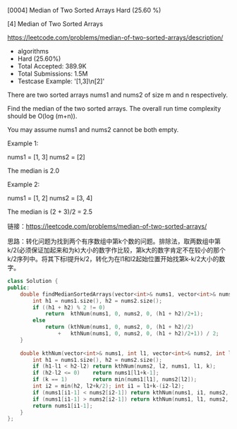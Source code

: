 [0004] Median of Two Sorted Arrays                                  Hard   (25.60 %)

<!--front-->	
[4] Median of Two Sorted Arrays  

https://leetcode.com/problems/median-of-two-sorted-arrays/description/

* algorithms
* Hard (25.60%)
* Total Accepted:    389.9K
* Total Submissions: 1.5M
* Testcase Example:  '[1,3]\n[2]'

There are two sorted arrays nums1 and nums2 of size m and n respectively.

Find the median of the two sorted arrays. The overall run time complexity should be O(log (m+n)).

You may assume nums1 and nums2 cannot be both empty.

Example 1:


nums1 = [1, 3]
nums2 = [2]

The median is 2.0


Example 2:


nums1 = [1, 2]
nums2 = [3, 4]

The median is (2 + 3)/2 = 2.5







<!--back-->

链接：https://leetcode.com/problems/median-of-two-sorted-arrays/

思路：转化问题为找到两个有序数组中第k个数的问题。排除法，取两数组中第k/2(必须保证加起来和为k)大小的数字作比较，第k大的数字肯定不在较小的那个k/2序列中。将其下标l提升k/2，转化为在l1和l2起始位置开始找第k-k/2大小的数字。

```cpp
class Solution {
public:
    double findMedianSortedArrays(vector<int>& nums1, vector<int>& nums2) {
        int h1 = nums1.size(), h2 = nums2.size();
        if ((h1 + h2) % 2 != 0)
            return  kthNum(nums1, 0, nums2, 0, (h1 + h2)/2+1);
        else 
            return (kthNum(nums1, 0, nums2, 0, (h1 + h2)/2) 
                +   kthNum(nums1, 0, nums2, 0, (h1 + h2)/2+1)) / 2;
    }
    
    double kthNum(vector<int>& nums1, int l1, vector<int>& nums2, int l2, int k) {
        int h1 = nums1.size(), h2 = nums2.size();
        if (h1-l1 < h2-l2) return kthNum(nums2, l2, nums1, l1, k);
        if (h2-l2 <= 0)    return nums1[l1+k-1];
        if (k == 1)        return min(nums1[l1], nums2[l2]);
        int i2 = min(h2, l2+k/2); int i1 = l1+k-(i2-l2);
        if (nums1[i1-1] < nums2[i2-1]) return kthNum(nums1, i1, nums2, l2, k-(i1-l1));
        if (nums1[i1-1] > nums2[i2-1]) return kthNum(nums1, l1, nums2, i2, k-(i2-l2));
        return nums1[i1-1];
    }
};
```


